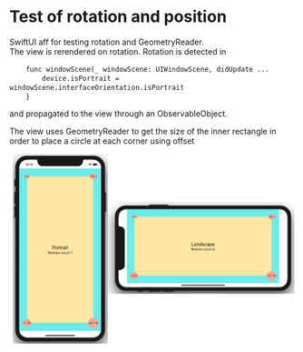 # Test of rotation and position

SwiftUI aff for testing rotation and GeometryReader.  
The view is rerendered on rotation. Rotation is detected in
```
    func windowScene(_ windowScene: UIWindowScene, didUpdate ...
        device.isPortrait = windowScene.interfaceOrientation.isPortrait
    }
```
and propagated to the view through an ObservableObject.

The view uses GeometryReader to get the size of the inner rectangle in order to place a circle at each corner using offset

![](/images/img3.png)